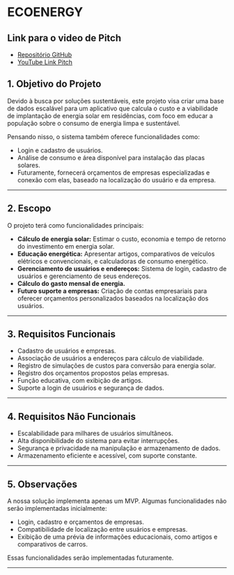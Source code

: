 # ECOENERGY

## Link para o video de Pitch
- [Repositório GitHub](https://github.com/larissalaga/GS_DotNet_EcoEnergy)
- [YouTube Link Pitch](https://www.youtube.com/watch?v=rghuE66uaJA)

## 1. Objetivo do Projeto
Devido à busca por soluções sustentáveis, este projeto visa criar uma base de dados escalável para um aplicativo que calcula o custo e a viabilidade de implantação de energia solar em residências, com foco em educar a população sobre o consumo de energia limpa e sustentável.

Pensando nisso, o sistema também oferece funcionalidades como:
- Login e cadastro de usuários.
- Análise de consumo e área disponível para instalação das placas solares.
- Futuramente, fornecerá orçamentos de empresas especializadas e conexão com elas, baseado na localização do usuário e da empresa.

---

## 2. Escopo
O projeto terá como funcionalidades principais:
- **Cálculo de energia solar:** Estimar o custo, economia e tempo de retorno do investimento em energia solar.
- **Educação energética:** Apresentar artigos, comparativos de veículos elétricos e convencionais, e calculadoras de consumo energético.
- **Gerenciamento de usuários e endereços:** Sistema de login, cadastro de usuários e gerenciamento de seus endereços.
- **Cálculo do gasto mensal de energia.**
- **Futuro suporte a empresas:** Criação de contas empresariais para oferecer orçamentos personalizados baseados na localização dos usuários.

---

## 3. Requisitos Funcionais
- Cadastro de usuários e empresas.
- Associação de usuários a endereços para cálculo de viabilidade.
- Registro de simulações de custos para conversão para energia solar.
- Registro dos orçamentos propostos pelas empresas.
- Função educativa, com exibição de artigos.
- Suporte a login de usuários e segurança de dados.

---

## 4. Requisitos Não Funcionais
- Escalabilidade para milhares de usuários simultâneos.
- Alta disponibilidade do sistema para evitar interrupções.
- Segurança e privacidade na manipulação e armazenamento de dados.
- Armazenamento eficiente e acessível, com suporte constante.

---

## 5. Observações
A nossa solução implementa apenas um MVP. Algumas funcionalidades não serão implementadas inicialmente:
- Login, cadastro e orçamentos de empresas.
- Compatibilidade de localização entre usuários e empresas.
- Exibição de uma prévia de informações educacionais, como artigos e comparativos de carros.

Essas funcionalidades serão implementadas futuramente.

---
